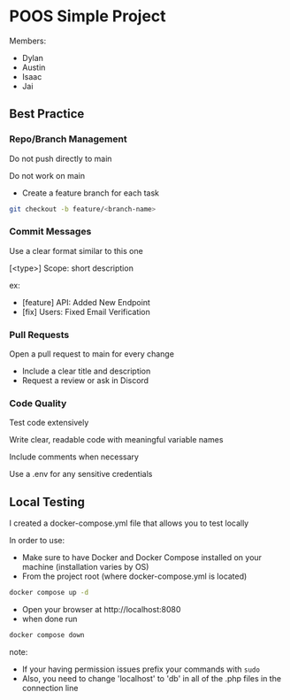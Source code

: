 # POOS Simple Project

Members:
- Dylan
- Austin
- Isaac
- Jai

## **Best Practice**

### **Repo/Branch Management** 

Do not push directly to main

Do not work on main
- Create a feature branch for each task 
```bash
git checkout -b feature/<branch-name>
```

### **Commit Messages** 

Use a clear format similar to this one

[\<type\>] Scope: short description

ex:
- [feature] API: Added New Endpoint
- [fix] Users: Fixed Email Verification

### **Pull Requests** 

Open a pull request to main for every change
- Include a clear title and description
- Request a review or ask in Discord

### **Code Quality** 

Test code extensively

Write clear, readable code with meaningful variable names

Include comments when necessary

Use a .env for any sensitive credentials

## **Local Testing** 

I created a docker-compose.yml file that allows you to test locally

In order to use:
- Make sure to have Docker and Docker Compose installed on your machine (installation varies by OS)
- From the project root (where docker-compose.yml is located)
```bash
docker compose up -d
```
- Open your browser at http://localhost:8080
- when done run
```bash
docker compose down
```

note:
- If your having permission issues prefix your commands with `sudo` 
- Also, you need to change 'localhost' to 'db' in all of the .php files in the connection line
